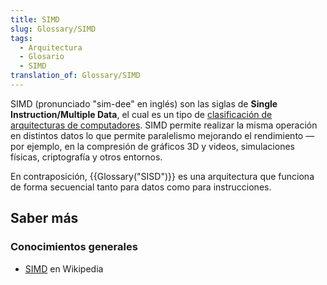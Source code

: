 ```yaml
---
title: SIMD
slug: Glossary/SIMD
tags:
  - Arquitectura
  - Glosario
  - SIMD
translation_of: Glossary/SIMD
---
```


SIMD (pronunciado "sim-dee" en inglés) son las siglas de **Single Instruction/Multiple Data**, el cual es un tipo de [clasificación de arquitecturas de computadores](https://es.wikipedia.org/wiki/Taxonomía_de_Flynn). SIMD permite realizar la misma operación en distintos datos lo que permite paralelismo mejorando el rendimiento — por ejemplo, en la compresión de gráficos 3D y videos, simulaciones físicas, criptografía y otros entornos.

En contraposición, {{Glossary("SISD")}} es una arquitectura que funciona de forma secuencial tanto para datos como para instrucciones.

## Saber más

### Conocimientos generales

- [SIMD](https://es.wikipedia.org/wiki/SIMD) en Wikipedia

